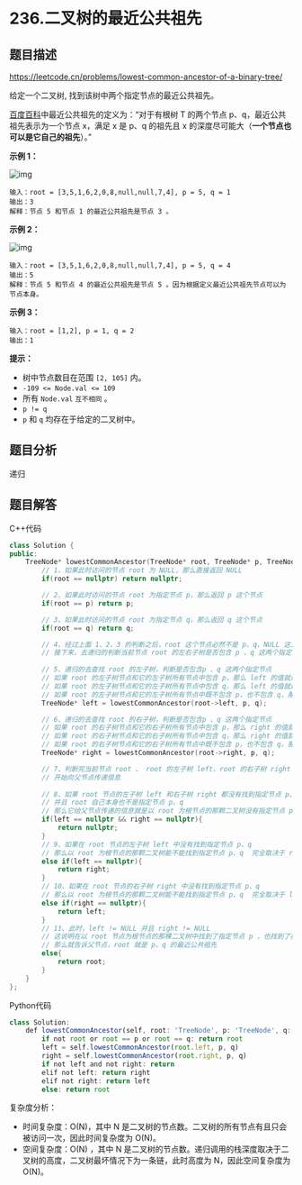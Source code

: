 # 236.二叉树的最近公共祖先

## 题目描述 

https://leetcode.cn/problems/lowest-common-ancestor-of-a-binary-tree/

给定一个二叉树, 找到该树中两个指定节点的最近公共祖先。

[百度百科](https://baike.baidu.com/item/最近公共祖先/8918834?fr=aladdin)中最近公共祖先的定义为：“对于有根树 T 的两个节点 p、q，最近公共祖先表示为一个节点 x，满足 x 是 p、q 的祖先且 x 的深度尽可能大（**一个节点也可以是它自己的祖先**）。”

 

**示例 1：**

![img](https://assets.leetcode.com/uploads/2018/12/14/binarytree.png)

```
输入：root = [3,5,1,6,2,0,8,null,null,7,4], p = 5, q = 1
输出：3
解释：节点 5 和节点 1 的最近公共祖先是节点 3 。
```

**示例 2：**

![img](https://assets.leetcode.com/uploads/2018/12/14/binarytree.png)

```
输入：root = [3,5,1,6,2,0,8,null,null,7,4], p = 5, q = 4
输出：5
解释：节点 5 和节点 4 的最近公共祖先是节点 5 。因为根据定义最近公共祖先节点可以为节点本身。
```

**示例 3：**

```
输入：root = [1,2], p = 1, q = 2
输出：1
```

**提示：**

- 树中节点数目在范围 `[2, 105]` 内。
- `-109 <= Node.val <= 109`
- 所有 `Node.val` `互不相同` 。
- `p != q`
- `p` 和 `q` 均存在于给定的二叉树中。



## 题目分析

递归



## 题目解答

C++代码

```c++
class Solution {
public:
    TreeNode* lowestCommonAncestor(TreeNode* root, TreeNode* p, TreeNode* q) {
        // 1、如果此时访问的节点 root 为 NULL，那么直接返回 NULL
        if(root == nullptr) return nullptr;

        // 2、如果此时访问的节点 root 为指定节点 p，那么返回 p 这个节点
        if(root == p) return p;

        // 3、如果此时访问的节点 root 为指定节点 q，那么返回 q 这个节点
        if(root == q) return q;

        // 4、经过上面 1、2、3 的判断之后，root 这个节点必然不是 p、q、NULL 这三种情况的节点
        // 接下来，去递归的判断当前节点 root 的左右子树是否包含 p 、q 这两个指定节点
        
        // 5、递归的去查找 root 的左子树，判断是否包含p 、q 这两个指定节点
        // 如果 root 的左子树节点和它的左子树所有节点中包含 p，那么 left 的值就是 p
        // 如果 root 的左子树节点和它的左子树所有节点中包含 q，那么 left 的值就是 q
        // 如果 root 的左子树节点和它的左子树所有节点中既不包含 p，也不包含 q，那么 left 的值就是 NULL
        TreeNode* left = lowestCommonAncestor(root->left, p, q);

        // 6、递归的去查找 root 的右子树，判断是否包含p 、q 这两个指定节点
        // 如果 root 的右子树节点和它的右子树所有节点中包含 p，那么 right 的值就是 p
        // 如果 root 的右子树节点和它的右子树所有节点中包含 q，那么 right 的值就是 q
        // 如果 root 的右子树节点和它的右子树所有节点中既不包含 p，也不包含 q，那么 right 的值就是 NULL
        TreeNode* right = lowestCommonAncestor(root->right, p, q);

        // 7、判断完当前节点 root 、 root 的左子树 left、root 的右子树 right 的情况后
        // 开始向父节点传递信息
        
        // 8、如果 root 节点的左子树 left 和右子树 right 都没有找到指定节点 p、q
        // 并且 root 自己本身也不是指定节点 p、q
        // 那么它给父节点传递的信息就是以 root 为根节点的那颗二叉树没有指定节点 p、q 
        if(left == nullptr && right == nullptr){
            return nullptr;
        }
        // 9、如果在 root 节点的左子树 left 中没有找到指定节点 p、q 
        // 那么以 root 为根节点的那颗二叉树能不能找到指定节点 p、q  完全取决于 right 了
        else if(left == nullptr){
            return right;
        }
        // 10、如果在 root 节点的右子树 right 中没有找到指定节点 p、q 
        // 那么以 root 为根节点的那颗二叉树能不能找到指定节点 p、q  完全取决于 left 了
        else if(right == nullptr){
            return left;
        }
        // 11、此时，left != NULL 并且 right != NULL
        // 这说明在以 root 节点为根节点的那棵二叉树中找到了指定节点 p ，也找到了指定节点 q 
        // 那么就告诉父节点，root 就是 p、q 的最近公共祖先
        else{
            return root;
        }
    }
};
```

Python代码

```typescript
class Solution:
    def lowestCommonAncestor(self, root: 'TreeNode', p: 'TreeNode', q: 'TreeNode') -> 'TreeNode':
        if not root or root == p or root == q: return root
        left = self.lowestCommonAncestor(root.left, p, q)
        right = self.lowestCommonAncestor(root.right, p, q)
        if not left and not right: return
        elif not left: return right
        elif not right: return left
        else: return root
```

复杂度分析：

* 时间复杂度：O(N)，其中 N 是二叉树的节点数。二叉树的所有节点有且只会被访问一次，因此时间复杂度为 O(N)。
* 空间复杂度：O(N) ，其中 N 是二叉树的节点数。递归调用的栈深度取决于二叉树的高度，二叉树最坏情况下为一条链，此时高度为 N，因此空间复杂度为 O(N)。

